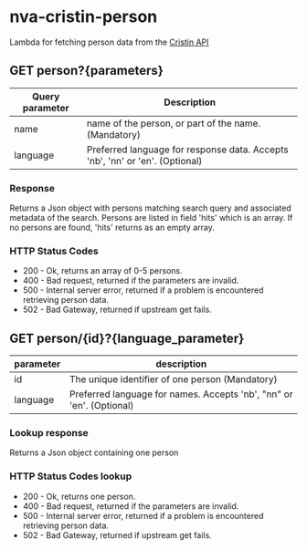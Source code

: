 # nva-cristin-person

Lambda for fetching person data from the [Cristin API](https://api.cristin.no/v2/doc/index.html)

## GET person?{parameters}

| Query parameter | Description |
| ------ | ------ |
| name | name of the person, or part of the name. (Mandatory) |
| language | Preferred language for response data. Accepts 'nb', 'nn' or 'en'. (Optional) |

### Response

Returns a Json object with persons matching search query and associated metadata of the search.
Persons are listed in field 'hits' which is an array.
If no persons are found, 'hits' returns as an empty array.

### HTTP Status Codes

*   200 - Ok, returns an array of 0-5 persons.
*   400 - Bad request, returned if the parameters are invalid.
*   500 - Internal server error, returned if a problem is encountered retrieving person data.
*   502 - Bad Gateway, returned if upstream get fails.

## GET person/{id}?{language_parameter}

| parameter | description |
| ------ | ------ |
| id | The unique identifier of one person (Mandatory)
| language | Preferred language for names. Accepts 'nb', "nn" or 'en'. (Optional) |

### Lookup response

Returns a Json object containing one person

### HTTP Status Codes lookup

*   200 - Ok, returns one person.
*   400 - Bad request, returned if the parameters are invalid.
*   500 - Internal server error, returned if a problem is encountered retrieving person data.
*   502 - Bad Gateway, returned if upstream get fails.